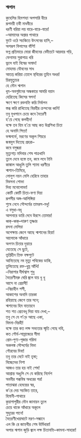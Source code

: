 ### শ্মশান
কুহেলির হিমশয্যা অপসারি ধীরে  
রূপময়ী তন্বী মাধবীরে  
ধরণী বরিয়া লয় বারে-বারে-বারে!  
–আমাদের অশ্রুর পাথারে  
ফুটে ওঠে সচকিতে উৎসবের হাসি,–  
অপরূপ বিলাসের বাঁশি!  
ভগ্ন প্রতিমারে মোরা জীবনের বেদীতটে আরবার গড়ি,  
ফেনাময় সুরাপাত্র ধরি  
ভুলে যাই বিষের অস্বাদ!  
মোহময় যৌবনের সাধ  
আতপ্ত করিয়া তোলে স্থবিরের তুহিন অধর!  
চিরমৃত্যুচর   
হে মৌন শ্মশান  
ধূম-অবগুন্ঠনের অন্ধকারে আবরি বয়ান  
হেরিতেছ কিসের স্বপন!  
ক্ষণে ক্ষণে রক্তবহ্নি করি নির্বাপন  
স্তব্ধ করি রাখিতেছ বিরহীর ক্রন্দনের ধ্বনি!  
তবু মুখপানে চেয়ে কবে বৈতরণী  
হ’য়ে গেছে কলহীন!  
বক্ষে তব হিম হ’য়ে আছ কত উগ্রশিখা চিতা  
হে অনাদি পিতা!  
ভস্মগর্ভে, মরণের অকূল শিয়রে  
জন্মযুগ দিতেছ প্রহরা–  
কবে বসুন্ধরা  
মৃত্যুগাঢ় মদিবার শেষ পাত্রখানি  
তুলে দেবে হস্তে তব, কবে লবে টানি  
কাঙ্কাল আঙুলি তুলি শ্যামা ধরণীরে  
শ্মশান-তিমিরে,  
লোলুপ নয়ন মেলি হেরিবে তাহার  
বিবসনা শোভা  
দিব্য মনোলোভা!  
কোটি কোটি চিতা-ফণা দিয়া  
রূপসীর অঙ্গ-আলিঙ্গিয়া  
শুষে নেবে সৌন্দর্যের তামরস-মধু!  
এ বসুধা-বধূ  
আপনারে ডারি দেবে উরসে তোমার!  
ধ্বক্‌-ধ্বক্‌–দারুণ তৃষ্ণার  
রসনা মেলিয়া  
অপেক্ষায় জেগে আছে শ্মশানের হিয়া!  
আলোকে আঁধারে  
অগণন চিতার দুয়ারে  
যেতেছে সে ছুটে,  
তৃপ্তিহীন তিক্ত বক্ষপুটে  
আনিতেছে নব মৃত্যু পথিকের ডাকি,  
তুলিতেছে রক্ত-ধুম্র আঁখি!  
–নিরাশার দীর্ঘশ্বাস শুধু  
বৈতরণীমরু ঘেরি জ্বলে যায় ধু ধু  
আসে না প্রেয়সী!  
–নিদ্রাহীন শশী,  
আকাশের অনাদি তারকা  
রহিয়াছে জেগে তার সনে;  
শ্মশানের হিম বাতায়নে  
শত শত প্রেতবধূ দিয়া যায় দেখা,–  
তবু সে যে প’ড়ে আছে একা,  
বিমনা-বিরহী!  
বক্ষে তার কত লক্ষ সভ্যতার স্মৃতি গেছে দহি,  
কত শৌর্য-সাম্রাজ্যের সীমা  
প্রেম-পুণ্য-পূজার গরিমা  
অকলঙ্ক সৌন্দর্যের বিভা  
গৌরবের দিবা!  
তবু তার মেটে নাই তৃষা;  
বিচ্ছেদের নিশা  
আজও তার হয় নাই শেষ!  
আশ্রান্ত অঙুলি সে যে করিছে নির্দেশ  
অবনীর পক্কবিম্ব অধরের পর!  
পাতাঝরা হেমন্তের স্বর,  
ক’রে দেয় সচকিত তারে,  
হিমানী-পাথারে  
কুয়াশাপুরীর মৌন জানায়ন তুলে  
চেয়ে থাকে আঁধারে অকূলে  
সুদূরের পানে!  
বৈতরণীখেয়াঘাটে মরণ-সন্ধানে  
এল কি রে জাহ্নবীর শেষ উর্মিধারা!  
অপার শ্মশান জুড়ি জ্বলে লক্ষ চিতাবহ্নি–কামনা-সাহারা!